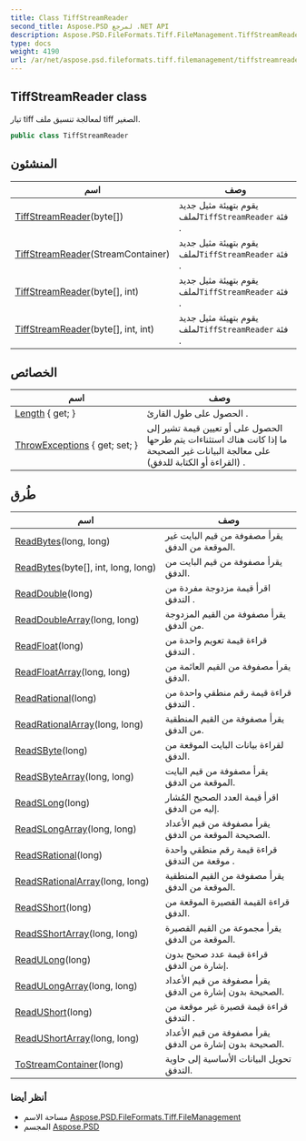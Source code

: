 ```yaml
---
title: Class TiffStreamReader
second_title: Aspose.PSD لمرجع .NET API
description: Aspose.PSD.FileFormats.Tiff.FileManagement.TiffStreamReader فصل. تيار tiff لمعالجة تنسيق ملف tiff الصغير.
type: docs
weight: 4190
url: /ar/net/aspose.psd.fileformats.tiff.filemanagement/tiffstreamreader/
---
```

## TiffStreamReader class

تيار tiff لمعالجة تنسيق ملف tiff الصغير.

```csharp
public class TiffStreamReader
```

## المنشئون

| اسم | وصف |
| --- | --- |
| [TiffStreamReader](tiffstreamreader/#constructor_1)(byte[]) | يقوم بتهيئة مثيل جديد لملف`TiffStreamReader` فئة . |
| [TiffStreamReader](tiffstreamreader/#constructor)(StreamContainer) | يقوم بتهيئة مثيل جديد لملف`TiffStreamReader` فئة . |
| [TiffStreamReader](tiffstreamreader/#constructor_2)(byte[], int) | يقوم بتهيئة مثيل جديد لملف`TiffStreamReader` فئة . |
| [TiffStreamReader](tiffstreamreader/#constructor_3)(byte[], int, int) | يقوم بتهيئة مثيل جديد لملف`TiffStreamReader` فئة . |

## الخصائص

| اسم | وصف |
| --- | --- |
| [Length](../../aspose.psd.fileformats.tiff.filemanagement/tiffstreamreader/length/) { get; } | الحصول على طول القارئ . |
| [ThrowExceptions](../../aspose.psd.fileformats.tiff.filemanagement/tiffstreamreader/throwexceptions/) { get; set; } | الحصول على أو تعيين قيمة تشير إلى ما إذا كانت هناك استثناءات يتم طرحها على معالجة البيانات غير الصحيحة (القراءة أو الكتابة للدفق) . |

## طُرق

| اسم | وصف |
| --- | --- |
| [ReadBytes](../../aspose.psd.fileformats.tiff.filemanagement/tiffstreamreader/readbytes/#readbytes)(long, long) | يقرأ مصفوفة من قيم البايت غير الموقعة من الدفق. |
| [ReadBytes](../../aspose.psd.fileformats.tiff.filemanagement/tiffstreamreader/readbytes/#readbytes_1)(byte[], int, long, long) | يقرأ مصفوفة من قيم البايت من الدفق. |
| [ReadDouble](../../aspose.psd.fileformats.tiff.filemanagement/tiffstreamreader/readdouble/)(long) | اقرأ قيمة مزدوجة مفردة من التدفق . |
| [ReadDoubleArray](../../aspose.psd.fileformats.tiff.filemanagement/tiffstreamreader/readdoublearray/)(long, long) | يقرأ مصفوفة من القيم المزدوجة من الدفق. |
| [ReadFloat](../../aspose.psd.fileformats.tiff.filemanagement/tiffstreamreader/readfloat/)(long) | قراءة قيمة تعويم واحدة من التدفق . |
| [ReadFloatArray](../../aspose.psd.fileformats.tiff.filemanagement/tiffstreamreader/readfloatarray/)(long, long) | يقرأ مصفوفة من القيم العائمة من الدفق. |
| [ReadRational](../../aspose.psd.fileformats.tiff.filemanagement/tiffstreamreader/readrational/)(long) | قراءة قيمة رقم منطقي واحدة من التدفق . |
| [ReadRationalArray](../../aspose.psd.fileformats.tiff.filemanagement/tiffstreamreader/readrationalarray/)(long, long) | يقرأ مصفوفة من القيم المنطقية من الدفق. |
| [ReadSByte](../../aspose.psd.fileformats.tiff.filemanagement/tiffstreamreader/readsbyte/)(long) | لقراءة بيانات البايت الموقعة من الدفق. |
| [ReadSByteArray](../../aspose.psd.fileformats.tiff.filemanagement/tiffstreamreader/readsbytearray/)(long, long) | يقرأ مصفوفة من قيم البايت الموقعة من الدفق. |
| [ReadSLong](../../aspose.psd.fileformats.tiff.filemanagement/tiffstreamreader/readslong/)(long) | اقرأ قيمة العدد الصحيح المُشار إليه من الدفق. |
| [ReadSLongArray](../../aspose.psd.fileformats.tiff.filemanagement/tiffstreamreader/readslongarray/)(long, long) | يقرأ مصفوفة من قيم الأعداد الصحيحة الموقعة من الدفق. |
| [ReadSRational](../../aspose.psd.fileformats.tiff.filemanagement/tiffstreamreader/readsrational/)(long) | قراءة قيمة رقم منطقي واحدة موقعة من التدفق . |
| [ReadSRationalArray](../../aspose.psd.fileformats.tiff.filemanagement/tiffstreamreader/readsrationalarray/)(long, long) | يقرأ مصفوفة من القيم المنطقية الموقعة من الدفق. |
| [ReadSShort](../../aspose.psd.fileformats.tiff.filemanagement/tiffstreamreader/readsshort/)(long) | قراءة القيمة القصيرة الموقعة من الدفق. |
| [ReadSShortArray](../../aspose.psd.fileformats.tiff.filemanagement/tiffstreamreader/readsshortarray/)(long, long) | يقرأ مجموعة من القيم القصيرة الموقعة من الدفق. |
| [ReadULong](../../aspose.psd.fileformats.tiff.filemanagement/tiffstreamreader/readulong/)(long) | قراءة قيمة عدد صحيح بدون إشارة من الدفق. |
| [ReadULongArray](../../aspose.psd.fileformats.tiff.filemanagement/tiffstreamreader/readulongarray/)(long, long) | يقرأ مصفوفة من قيم الأعداد الصحيحة بدون إشارة من الدفق. |
| [ReadUShort](../../aspose.psd.fileformats.tiff.filemanagement/tiffstreamreader/readushort/)(long) | قراءة قيمة قصيرة غير موقعة من التدفق . |
| [ReadUShortArray](../../aspose.psd.fileformats.tiff.filemanagement/tiffstreamreader/readushortarray/)(long, long) | يقرأ مصفوفة من قيم الأعداد الصحيحة بدون إشارة من الدفق. |
| [ToStreamContainer](../../aspose.psd.fileformats.tiff.filemanagement/tiffstreamreader/tostreamcontainer/)(long) | تحويل البيانات الأساسية إلى حاوية التدفق. |

### أنظر أيضا

* مساحة الاسم [Aspose.PSD.FileFormats.Tiff.FileManagement](../../aspose.psd.fileformats.tiff.filemanagement/)
* المجسم [Aspose.PSD](../../)


